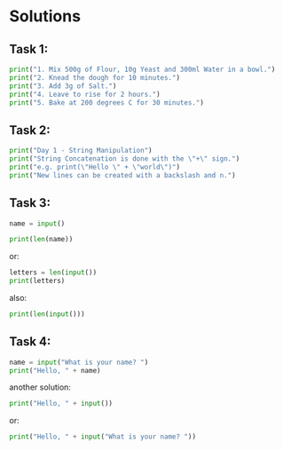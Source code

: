 # Solutions

## Task 1:
```python
print("1. Mix 500g of Flour, 10g Yeast and 300ml Water in a bowl.")
print("2. Knead the dough for 10 minutes.")
print("3. Add 3g of Salt.")
print("4. Leave to rise for 2 hours.")
print("5. Bake at 200 degrees C for 30 minutes.")
```

## Task 2:

```python
print("Day 1 - String Manipulation")
print("String Concatenation is done with the \"+\" sign.")
print("e.g. print(\"Hello \" + \"world\")")
print("New lines can be created with a backslash and n.")
```

## Task 3:

```python
name = input()

print(len(name))
```

or:

```python
letters = len(input())
print(letters)
```

also:
```python
print(len(input()))
```

## Task 4:

```python
name = input("What is your name? ")
print("Hello, " + name)
```

another solution:

```python
print("Hello, " + input())
```

or:


```python
print("Hello, " + input("What is your name? "))
```
